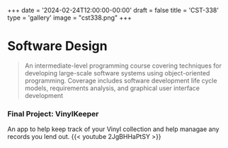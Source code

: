 +++
date = '2024-02-24T12:00:00-00:00'
draft = false
title = 'CST-338'
type = 'gallery'
image = "cst338.png"
+++
# Software Design

>An intermediate-level programming course covering techniques for developing large-scale software systems using object-oriented programming. Coverage includes software development life cycle models, requirements analysis, and graphical user interface development

### Final Project: VinylKeeper

An app to help keep track of your Vinyl collection and help managae any records you lend out.
{{< youtube 2JgBHHaPtSY >}}​
